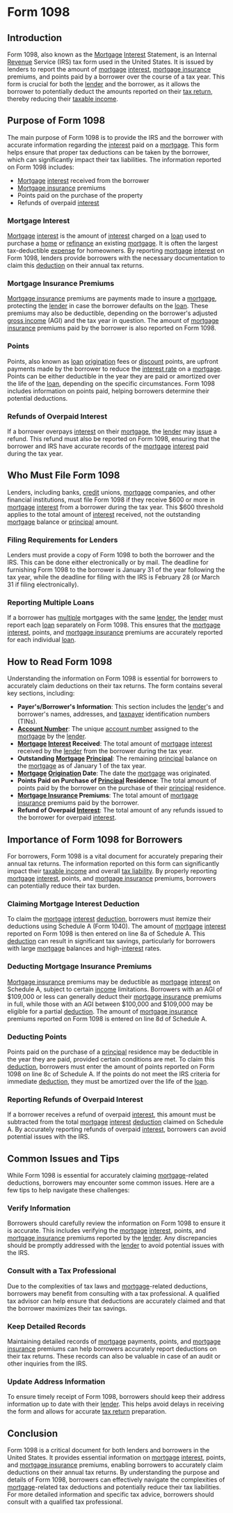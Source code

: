 # Form 1098

## Introduction

Form 1098, also known as the [Mortgage](../m/mortgage.md) [Interest](../i/interest.md) Statement, is an Internal [Revenue](../r/revenue.md) Service (IRS) tax form used in the United States. It is issued by lenders to report the amount of [mortgage](../m/mortgage.md) [interest](../i/interest.md), [mortgage insurance](../m/mortgage_insurance.md) premiums, and points paid by a borrower over the course of a tax year. This form is crucial for both the [lender](../l/lender.md) and the borrower, as it allows the borrower to potentially deduct the amounts reported on their [tax return](../t/tax_return.md), thereby reducing their [taxable income](../t/taxable_income.md).

## Purpose of Form 1098

The main purpose of Form 1098 is to provide the IRS and the borrower with accurate information regarding the [interest](../i/interest.md) paid on a [mortgage](../m/mortgage.md). This form helps ensure that proper tax deductions can be taken by the borrower, which can significantly impact their tax liabilities. The information reported on Form 1098 includes:

- [Mortgage](../m/mortgage.md) [interest](../i/interest.md) received from the borrower
- [Mortgage insurance](../m/mortgage_insurance.md) premiums
- Points paid on the purchase of the property
- Refunds of overpaid [interest](../i/interest.md)

### Mortgage Interest

[Mortgage](../m/mortgage.md) [interest](../i/interest.md) is the amount of [interest](../i/interest.md) charged on a [loan](../l/loan.md) used to purchase a [home](../h/home.md) or [refinance](../r/refinance.md) an existing [mortgage](../m/mortgage.md). It is often the largest tax-deductible [expense](../e/expense.md) for homeowners. By reporting [mortgage](../m/mortgage.md) [interest](../i/interest.md) on Form 1098, lenders provide borrowers with the necessary documentation to claim this [deduction](../d/deduction.md) on their annual tax returns.

### Mortgage Insurance Premiums

[Mortgage insurance](../m/mortgage_insurance.md) premiums are payments made to insure a [mortgage](../m/mortgage.md), protecting the [lender](../l/lender.md) in case the borrower defaults on the [loan](../l/loan.md). These premiums may also be deductible, depending on the borrower's adjusted [gross income](../g/gross_income.md) (AGI) and the tax year in question. The amount of [mortgage insurance](../m/mortgage_insurance.md) premiums paid by the borrower is also reported on Form 1098.

### Points

Points, also known as [loan](../l/loan.md) [origination](../o/origination.md) fees or [discount](../d/discount.md) points, are upfront payments made by the borrower to reduce the [interest rate](../i/interest_rate.md) on a [mortgage](../m/mortgage.md). Points can be either deductible in the year they are paid or amortized over the life of the [loan](../l/loan.md), depending on the specific circumstances. Form 1098 includes information on points paid, helping borrowers determine their potential deductions.

### Refunds of Overpaid Interest

If a borrower overpays [interest](../i/interest.md) on their [mortgage](../m/mortgage.md), the [lender](../l/lender.md) may [issue](../i/issue.md) a refund. This refund must also be reported on Form 1098, ensuring that the borrower and IRS have accurate records of the [mortgage](../m/mortgage.md) [interest](../i/interest.md) paid during the tax year.

## Who Must File Form 1098

Lenders, including banks, [credit](../c/credit.md) unions, [mortgage](../m/mortgage.md) companies, and other financial institutions, must file Form 1098 if they receive $600 or more in [mortgage](../m/mortgage.md) [interest](../i/interest.md) from a borrower during the tax year. This $600 threshold applies to the total amount of [interest](../i/interest.md) received, not the outstanding [mortgage](../m/mortgage.md) balance or [principal](../p/principal.md) amount.

### Filing Requirements for Lenders

Lenders must provide a copy of Form 1098 to both the borrower and the IRS. This can be done either electronically or by mail. The deadline for furnishing Form 1098 to the borrower is January 31 of the year following the tax year, while the deadline for filing with the IRS is February 28 (or March 31 if filing electronically).

### Reporting Multiple Loans

If a borrower has [multiple](../m/multiple.md) mortgages with the same [lender](../l/lender.md), the [lender](../l/lender.md) must report each [loan](../l/loan.md) separately on Form 1098. This ensures that the [mortgage](../m/mortgage.md) [interest](../i/interest.md), points, and [mortgage insurance](../m/mortgage_insurance.md) premiums are accurately reported for each individual [loan](../l/loan.md).

## How to Read Form 1098

Understanding the information on Form 1098 is essential for borrowers to accurately claim deductions on their tax returns. The form contains several key sections, including:

- **Payer's/Borrower's Information**: This section includes the [lender](../l/lender.md)'s and borrower's names, addresses, and [taxpayer](../t/taxpayer.md) identification numbers (TINs).
- **[Account Number](../a/account_number.md)**: The unique [account number](../a/account_number.md) assigned to the [mortgage](../m/mortgage.md) by the [lender](../l/lender.md).
- **[Mortgage](../m/mortgage.md) [Interest](../i/interest.md) Received**: The total amount of [mortgage](../m/mortgage.md) [interest](../i/interest.md) received by the [lender](../l/lender.md) from the borrower during the tax year.
- **Outstanding [Mortgage](../m/mortgage.md) [Principal](../p/principal.md)**: The remaining [principal](../p/principal.md) balance on the [mortgage](../m/mortgage.md) as of January 1 of the tax year.
- **[Mortgage](../m/mortgage.md) [Origination](../o/origination.md) Date**: The date the [mortgage](../m/mortgage.md) was originated.
- **Points Paid on Purchase of [Principal](../p/principal.md) Residence**: The total amount of points paid by the borrower on the purchase of their [principal](../p/principal.md) residence.
- **[Mortgage Insurance](../m/mortgage_insurance.md) Premiums**: The total amount of [mortgage insurance](../m/mortgage_insurance.md) premiums paid by the borrower.
- **Refund of Overpaid [Interest](../i/interest.md)**: The total amount of any refunds issued to the borrower for overpaid [interest](../i/interest.md).

## Importance of Form 1098 for Borrowers

For borrowers, Form 1098 is a vital document for accurately preparing their annual tax returns. The information reported on this form can significantly impact their [taxable income](../t/taxable_income.md) and overall [tax liability](../t/tax_liability.md). By properly reporting [mortgage](../m/mortgage.md) [interest](../i/interest.md), points, and [mortgage insurance](../m/mortgage_insurance.md) premiums, borrowers can potentially reduce their tax burden.

### Claiming Mortgage Interest Deduction

To claim the [mortgage](../m/mortgage.md) [interest](../i/interest.md) [deduction](../d/deduction.md), borrowers must itemize their deductions using Schedule A (Form 1040). The amount of [mortgage](../m/mortgage.md) [interest](../i/interest.md) reported on Form 1098 is then entered on line 8a of Schedule A. This [deduction](../d/deduction.md) can result in significant tax savings, particularly for borrowers with large [mortgage](../m/mortgage.md) balances and high-[interest](../i/interest.md) rates.

### Deducting Mortgage Insurance Premiums

[Mortgage insurance](../m/mortgage_insurance.md) premiums may be deductible as [mortgage](../m/mortgage.md) [interest](../i/interest.md) on Schedule A, subject to certain [income](../i/income.md) limitations. Borrowers with an AGI of $109,000 or less can generally deduct their [mortgage insurance](../m/mortgage_insurance.md) premiums in full, while those with an AGI between $100,000 and $109,000 may be eligible for a partial [deduction](../d/deduction.md). The amount of [mortgage insurance](../m/mortgage_insurance.md) premiums reported on Form 1098 is entered on line 8d of Schedule A.

### Deducting Points

Points paid on the purchase of a [principal](../p/principal.md) residence may be deductible in the year they are paid, provided certain conditions are met. To claim this [deduction](../d/deduction.md), borrowers must enter the amount of points reported on Form 1098 on line 8c of Schedule A. If the points do not meet the IRS criteria for immediate [deduction](../d/deduction.md), they must be amortized over the life of the [loan](../l/loan.md).

### Reporting Refunds of Overpaid Interest

If a borrower receives a refund of overpaid [interest](../i/interest.md), this amount must be subtracted from the total [mortgage](../m/mortgage.md) [interest](../i/interest.md) [deduction](../d/deduction.md) claimed on Schedule A. By accurately reporting refunds of overpaid [interest](../i/interest.md), borrowers can avoid potential issues with the IRS.

## Common Issues and Tips

While Form 1098 is essential for accurately claiming [mortgage](../m/mortgage.md)-related deductions, borrowers may encounter some common issues. Here are a few tips to help navigate these challenges:

### Verify Information

Borrowers should carefully review the information on Form 1098 to ensure it is accurate. This includes verifying the [mortgage](../m/mortgage.md) [interest](../i/interest.md), points, and [mortgage insurance](../m/mortgage_insurance.md) premiums reported by the [lender](../l/lender.md). Any discrepancies should be promptly addressed with the [lender](../l/lender.md) to avoid potential issues with the IRS.

### Consult with a Tax Professional

Due to the complexities of tax laws and [mortgage](../m/mortgage.md)-related deductions, borrowers may benefit from consulting with a tax professional. A qualified tax advisor can help ensure that deductions are accurately claimed and that the borrower maximizes their tax savings.

### Keep Detailed Records

Maintaining detailed records of [mortgage](../m/mortgage.md) payments, points, and [mortgage insurance](../m/mortgage_insurance.md) premiums can help borrowers accurately report deductions on their tax returns. These records can also be valuable in case of an audit or other inquiries from the IRS.

### Update Address Information

To ensure timely receipt of Form 1098, borrowers should keep their address information up to date with their [lender](../l/lender.md). This helps avoid delays in receiving the form and allows for accurate [tax return](../t/tax_return.md) preparation.

## Conclusion

Form 1098 is a critical document for both lenders and borrowers in the United States. It provides essential information on [mortgage](../m/mortgage.md) [interest](../i/interest.md), points, and [mortgage insurance](../m/mortgage_insurance.md) premiums, enabling borrowers to accurately claim deductions on their annual tax returns. By understanding the purpose and details of Form 1098, borrowers can effectively navigate the complexities of [mortgage](../m/mortgage.md)-related tax deductions and potentially reduce their tax liabilities. For more detailed information and specific tax advice, borrowers should consult with a qualified tax professional.
